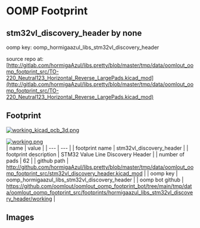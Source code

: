 # OOMP Footprint  
## stm32vl_discovery_header  by none  
  
oomp key: oomp_hormigaazul_libs_stm32vl_discovery_header  
  
source repo at: [http://gitlab.com/hormigaAzul/libs.pretty/blob/master/tmp/data/oomlout_oomp_footprint_src/TO-220_Neutral123_Horizontal_Reverse_LargePads.kicad_mod](http://gitlab.com/hormigaAzul/libs.pretty/blob/master/tmp/data/oomlout_oomp_footprint_src/TO-220_Neutral123_Horizontal_Reverse_LargePads.kicad_mod)  
## Footprint  
  
[![working_kicad_pcb_3d.png](working_kicad_pcb_3d_600.png)](working_kicad_pcb_3d.png)  
  
[![working.png](working_600.png)](working.png)  
| name | value | 
| --- | --- | 
| footprint name | stm32vl_discovery_header | 
| footprint description | STM32 Value Line Discovery Header | 
| number of pads | 62 | 
| github path | http://github.com/hormigaAzul/libs.pretty/blob/master/tmp/data/oomlout_oomp_footprint_src/stm32vl_discovery_header.kicad_mod | 
| oomp key | oomp_hormigaazul_libs_stm32vl_discovery_header | 
| oomp bot github | https://github.com/oomlout/oomlout_oomp_footprint_bot/tree/main/tmp/data/oomlout_oomp_footprint_src/footprints/hormigaazul_libs_stm32vl_discovery_header/working | 
## Images  
